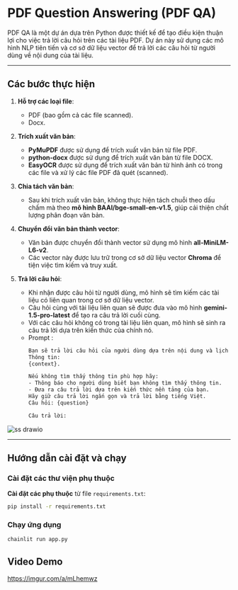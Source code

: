 # PDF Question Answering (PDF QA)

PDF QA là một dự án dựa trên Python được thiết kế để tạo điều kiện thuận lợi cho việc trả lời câu hỏi trên các tài liệu PDF. Dự án này sử dụng các mô hình NLP tiên tiến và cơ sở dữ liệu vector để trả lời các câu hỏi từ người dùng về nội dung của tài liệu.

---

## Các bước thực hiện  
1. **Hỗ trợ các loại file**:  
   - PDF (bao gồm cả các file scanned).  
   - Docx.  


2. **Trích xuất văn bản**:  
   - **PyMuPDF** được sử dụng để trích xuất văn bản từ file PDF.  
   - **python-docx** được sử dụng để trích xuất văn bản từ file DOCX.  
   - **EasyOCR** được sử dụng để trích xuất văn bản từ hình ảnh có trong các file và xử lý các file PDF đã quét (scanned).  

3. **Chia tách văn bản**:  
   - Sau khi trích xuất văn bản, không thực hiện tách chuỗi theo dấu chấm mà theo **mô hình BAAI/bge-small-en-v1.5**, giúp cải thiện chất lượng phân đoạn văn bản.

4. **Chuyển đổi văn bản thành vector**:  
   - Văn bản được chuyển đổi thành vector sử dụng mô hình **all-MiniLM-L6-v2**.  
   - Các vector này được lưu trữ trong cơ sở dữ liệu vector **Chroma** để tiện việc tìm kiếm và truy xuất.

5. **Trả lời câu hỏi**:  
   - Khi nhận được câu hỏi từ người dùng, mô hình sẽ tìm kiếm các tài liệu có liên quan trong cơ sở dữ liệu vector.  
   - Câu hỏi cùng với tài liệu liên quan sẽ được đưa vào mô hình **gemini-1.5-pro-latest** để tạo ra câu trả lời cuối cùng.
   - Với các câu hỏi không có trong tài liệu liên quan, mô hình sẽ sinh ra câu trả lời dựa trên kiến thức của chính nó.
   - Prompt :
     ```bash
     Bạn sẽ trả lời câu hỏi của người dùng dựa trên nội dung và lịch sử trò chuyện sau: 
     Thông tin:
     {context}.

     Nếu không tìm thấy thông tin phù hợp hãy:
     - Thông báo cho người dùng biết bạn không tìm thấy thông tin.
     - Đưa ra câu trả lời dựa trên kiến thức nền tảng của bạn.
     Hãy giữ câu trả lời ngắn gọn và trả lời bằng tiếng Việt.
     Câu hỏi: {question}

     Câu trả lời:
     ```

![ss drawio](https://github.com/user-attachments/assets/89b1c13d-695d-4e77-8b4e-741fecfaf809)

---

## Hướng dẫn cài đặt và chạy

### Cài đặt các thư viện phụ thuộc

 **Cài đặt các phụ thuộc** từ file `requirements.txt`:
   ```bash
   pip install -r requirements.txt
   ```

### Chạy ứng dụng
   ```bash
   chainlit run app.py
   ```

## Video Demo
https://imgur.com/a/mLhemwz 
